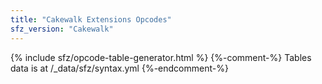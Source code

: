 ```yaml
---
title: "Cakewalk Extensions Opcodes"
sfz_version: "Cakewalk"
---
```

{% include sfz/opcode-table-generator.html %}
{%-comment-%} Tables data is at /_data/sfz/syntax.yml {%-endcomment-%}
